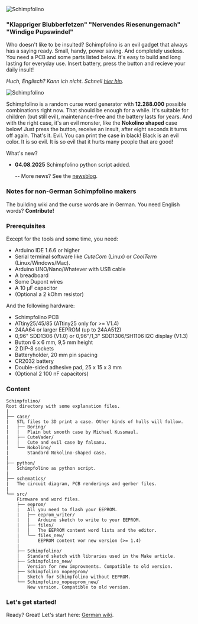 ![Schimpfolino](http://www.nikolairadke.de/schimpfolino/schimpfolino_back.jpg)

  
### "Klappriger Blubberfetzen" "Nervendes Riesenungemach" "Windige Pupswindel"  
    
Who doesn't like to be insulted? Schimpfolino is an evil gadget that always has a saying ready. Small, handy, power saving. And completely useless. You need a PCB and some parts listed below. It's easy to build and long lasting for everyday use. Insert battery, press the button and recieve your daily insult!        

*Huch, Englisch? Kann ich nicht. Schnell [hier hin](https://github.com/NikolaiRadke/Schimpfolino/wiki)*.  

![Schimpfolino](https://www.nikolairadke.de/schimpfolino/schimpfolino_case.png)
  
Schimpfolino is a random curse word generator with **12.288.000** possible combinations right now. That should be enough for a while. It's suitable for children (but still evil), maintenance-free and the battery lasts for years. And with the right case, it's an evil monster, like the **Nokolino shaped** case below! Just press the button, receive an insult, after eight seconds it turns off again. That's it. Evil. You can print the case in black! Black is an evil color. It is so evil. It is so evil that it hurts many people that are good!

What's new?  
* **04.08.2025** Schimpfolino python script added.
  
    -- More news? See the [newsblog](https://github.com/NikolaiRadke/Schimpfolino/tree/main/NEWS.md).   
  

### Notes for non-German Schimpfolino makers  
  
The building wiki and the curse words are in German. You need English words? **Contribute!**  

### Prerequisites

Except for the tools and some time, you need:
* Arduino IDE 1.6.6 or higher
* Serial terminal software like *CuteCom* (Linux) or *CoolTerm* (Linux/Windows/Mac).  
* Arduino UNO/Nano/Whatever with USB cable
* A breadboard
* Some Dupont wires
* A 10 µF capacitor
* (Optional a 2 kOhm resistor)  
  
And the following hardware:
* Schimpfolino PCB 
* ATtiny25/45/85 (ATtiny25 only for >= V1.4)
* 24AA64 or larger EEPROM (up to 24AA512)
* 0,96" SDD1306 (V1.0) or 0,96"/1,3" SDD1306/SH1106 I2C display (V1.3)  
* Button 6 x 6 mm, 9,5 mm height
* 2 DIP-8 sockets
* Batteryholder, 20 mm pin spacing
* CR2032 battery
* Double-sided adhesive pad, 25 x 15 x 3 mm
* (Optional 2 100 nF capacitors)  
  
### Content

```
Schimpfolino/
Root directory with some explanation files.  
|
├── case/
|   STL files to 3D print a case. Other kinds of hulls will follow.
|   ├── Boring/
|   |   Plain but smooth case by Michael Kussmaul.
|   ├── CuteVader/
|   |   Cute and evil case by falsanu.
|   └── Nokolino/
|       Standard Nokolino-shaped case.
|
├── python/
|   Schimpfolino as python script.
|
├── schematics/
|   The circuit diagram, PCB renderings and gerber files.
|
└── src/
    Firmware and word files.
    ├── eeprom/
    |   All you need to flash your EEPROM.
    |   ├── eeprom_writer/
    |   |   Arduino sketch to write to your EEPROM.
    |   ├── files/
    |   |   The EEPROM content word lists and the editor.
    |   └── files_new/
    |       EEPROM content vor new version (>= 1.4)
    |
    ├── Schimpfolino/
    |   Standard sketch with libraries used in the Make article.
    ├── Schimpfolino_new/
    |   Version for new improvments. Compatible to old version.
    ├── Schimpfolino_nopeeprom/
    |   Sketch for Schimpfolino without EEPROM.
    └── Schimpfolino_nopeeprom_new/
        New version. Compatible to old version.
```

### Let's get started!

Ready? Great! Let's start here: [German wiki](https://github.com/NikolaiRadke/Schimpfolino/wiki).  

